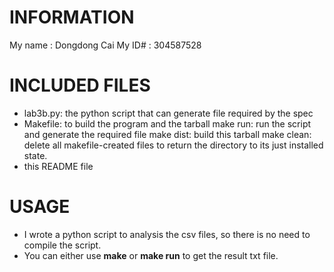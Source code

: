 # INFORMATION
My name : Dongdong Cai
My ID# : 304587528

# INCLUDED FILES
* lab3b.py: the python script that can generate file required by the spec
* Makefile: to build the program and the tarball
	make run: run the script and generate the required file
	make dist: build this tarball
	make clean: delete all makefile-created files to return the directory to its just installed state.
* this README file

# USAGE
* I wrote a python script to analysis the csv files, so there is no need to compile the script.
* You can either use **make** or **make run** to get the result txt file.
